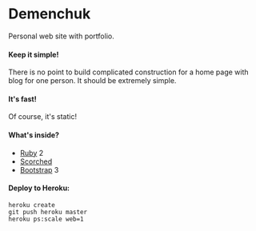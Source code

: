 Demenchuk
========
Personal web site with portfolio.

#### Keep it simple!
There is no point to build complicated construction for a home page with blog for one person. It should be extremely simple.

#### It's fast!
Of course, it's static!

#### What's inside?
* [Ruby](http://www.ruby-lang.org) 2
* [Scorched](http://scorchedrb.com) 
* [Bootstrap](http://twitter.github.io/bootstrap/) 3

#### Deploy to Heroku:

    heroku create
    git push heroku master
    heroku ps:scale web=1
